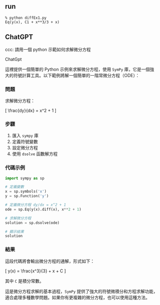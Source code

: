 
## run

```
% python diffEx1.py
Eq(y(x), C1 + x**3/3 + x)
```

## ChatGPT

ccc: 請用一個 python 示範如何求解微分方程

ChatGpt

這裡提供一個簡單的 Python 示例來求解微分方程，使用 `SymPy` 庫，它是一個強大的符號計算工具。以下範例將解一個簡單的一階常微分方程（ODE）：

### 問題
求解微分方程：

\[
\frac{dy}{dx} = x^2 + 1
\]

### 步驟
1. 匯入 `sympy` 庫
2. 定義符號變數
3. 設定微分方程
4. 使用 `dsolve` 函數解方程

### 代碼示例

```python
import sympy as sp

# 定義變數
x = sp.symbols('x')
y = sp.Function('y')

# 定義微分方程 dy/dx = x^2 + 1
ode = sp.Eq(y(x).diff(x), x**2 + 1)

# 求解微分方程
solution = sp.dsolve(ode)

# 顯示結果
solution
```

### 結果
這段代碼將會輸出微分方程的通解，形式如下：

\[
y(x) = \frac{x^3}{3} + x + C
\]

其中 `C` 是積分常數。

這是微分方程求解的基本過程，`SymPy` 提供了強大的符號微積分和方程求解功能，適合處理多種數學問題。如果你有更複雜的微分方程，也可以使用這種方法。

